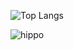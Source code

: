 ![Top Langs](https://github-readme-stats.vercel.app/api/top-langs/?username=mementosss)

![hippo](https://media3.giphy.com/media/tGbhyv8Wmi4EM/giphy.gif)
